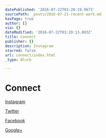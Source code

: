 ```yaml
---
datePublished: '2016-07-22T03:20:19.967Z'
sourcePath: _posts/2016-07-21-recent-work.md
hasPage: true
author: []
via: {}
dateModified: '2016-07-22T03:20:13.083Z'
title: Connect
publisher: {}
description: Instagram
starred: false
url: connect/index.html
_type: Blurb

---
```

# Connect

[Instagram][0]

[Twitter][1]

[Facebook][2]

[Google+][3]

[0]: https://www.instagram.com/stu_coston/?hl=en "instagram"
[1]: https://twitter.com/stucoston "twitter"
[2]: https://www.facebook.com/stu.coston "facebook"
[3]: https://plus.google.com/u/0/118271467680079337115 "Google+"